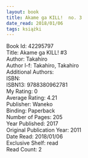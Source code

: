 ```yaml
---
layout: book
title: Akame ga KILL!  no. 3
date_read: 2018/01/06
tags: książki
---
```


Book Id: 42295797<br />
Title: Akame ga KILL! #3<br />
Author: Takahiro<br />
Author l-f: Takahiro, Takahiro<br />
Additional Authors: <br />
ISBN: <br />
ISBN13: 9788380962781<br />
My Rating: 0<br />
Average Rating: 4.21<br />
Publisher: Waneko<br />
Binding: Paperback<br />
Number of Pages: 205<br />
Year Published: 2017<br />
Original Publication Year: 2011<br />
Date Read: 2018/01/06<br />
Exclusive Shelf: read<br />
Read Count: 2<br />


